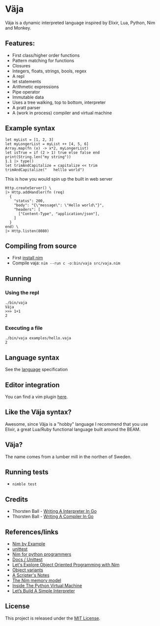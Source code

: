 # Väja

Väja is a dynamic interpreted language inspired by Elixir, Lua, Python, Nim and Monkey.


## Features:
- First class/higher order functions
- Pattern matching for functions
- Closures
- Integers, floats, strings, bools, regex
- A repl
- let statements
- Arithmetic expressions
- Pipe operator
- Immutable data
- Uses a tree walking, top to bottom, interpreter
- A pratt parser
- A (work in process) compiler and virtual machine

## Example syntax

```
let myList = [1, 2, 3]
let myLongerList = myList ++ [4, 5, 6]
Array.map(fn (x) -> x*2, myLongerList)
let isTrue = if (2 > 1) true else false end
print(String.len("my string"))
1.1 |> type()
let trimAndCapitalize = capitalize << trim
trimAndCapitalize("   helllo world")
```

This is how you would spin up the built in web server

```
Http.createServer() \
|> Http.addHandler(fn (req)
  {
    "status": 200,
    "body": "{\"message\": \"Hello world\"}",
    "headers": [
      ["Content-Type", "application/json"],
    ]
  }
end) \
|> Http.listen(8080)
```

## Compiling from source
- First [install nim](https://nim-lang.org/install.html)
- Compile vaja: `nim --run c -o:bin/vaja src/vaja.nim`


## Running

### Using the repl
```
./bin/vaja
Väja
>>> 1+1
2
```

### Executing a file
```
./bin/vaja examples/hello.vaja
2
```


## Language syntax
See the [language](https://github.com/marteinn/Vaja-Lang/blob/master/docs/LANGUAGE.md) specification


## Editor integration
You can find a vim plugin [here](https://github.com/marteinn/Vaja-Vim/).


## Like the Väja syntax?
Awesome, since Väja is a "hobby" language I recommend that you use Elixir, a great Lua/Ruby functional language built around the BEAM.


## Väja?
The name comes from a lumber mill in the northen of Sweden.


## Running tests
- `nimble test`


## Credits
- Thorsten Ball - [Writing A Interpreter In Go](https://interpreterbook.com/)
- Thorsten Ball - [Writing A Compiler In Go](https://compilerbook.com/)


## References/links
- [Nim by Example](https://nim-by-example.github.io/procs/)
- [unittest](https://nim-lang.org/docs/unittest.html)
- [Nim for python programmers](https://github.com/nim-lang/Nim/wiki/Nim-for-Python-Programmers)
- [Docs / Unittest](https://nim-lang.org/docs/unittest.html)
- [Let's Explore Object Oriented Programming with Nim](https://matthiashager.com/nim-object-oriented-programming)
- [Object variants](https://nim-lang.org/0.19.2/tut2.html#object-oriented-programming-object-variants)
- [A Scripter's Notes](https://scripter.co/notes/nim/)
- [The Nim memory model](http://zevv.nl/nim-memory/)
- [Inside The Python Virtual Machine](https://leanpub.com/insidethepythonvirtualmachine/read)
- [Let’s Build A Simple Interpreter](https://ruslanspivak.com/lsbasi-part1/)


## License
This project is released under the [MIT License](http://www.opensource.org/licenses/MIT).
